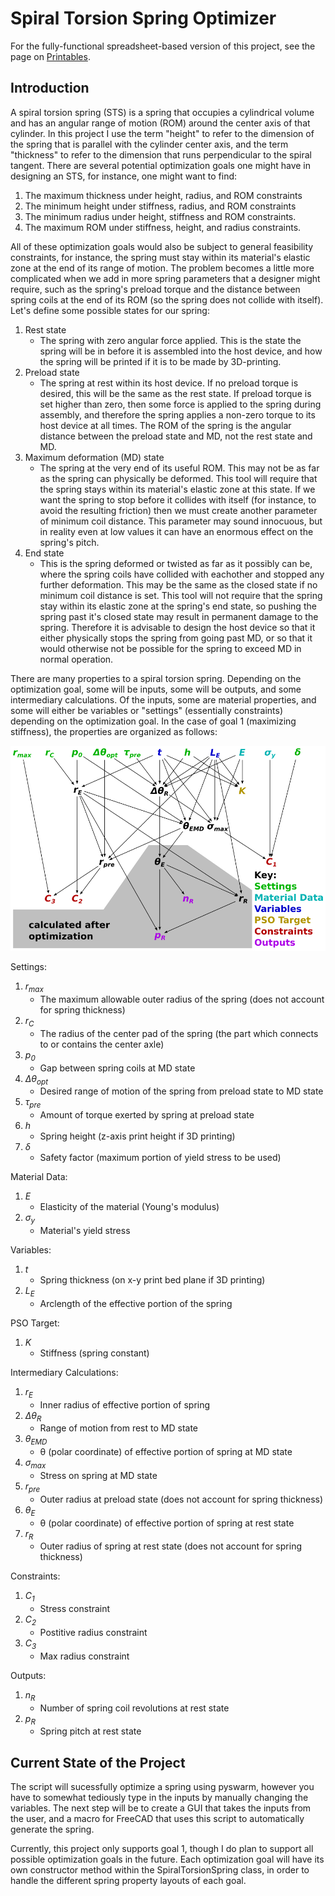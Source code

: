 # Spiral Torsion Spring Optimizer

For the fully-functional spreadsheet-based version of this project, see the page on [Printables](https://www.printables.com/model/485731-spiral-torsion-spring-optimizer-v3).

## Introduction

A spiral torsion spring (STS) is a spring that occupies a cylindrical volume and has an angular range of motion (ROM) around the center axis of that cylinder. In this project I use the term "height" to refer to the dimension of the spring that is parallel with the cylinder center axis, and the term "thickness" to refer to the dimension that runs perpendicular to the spiral tangent. There are several potential optimization goals one might have in designing an STS, for instance, one might want to find:
1. The maximum thickness under height, radius, and ROM constraints
2. The minimum height under stiffness, radius, and ROM constraints
3. The minimum radius under height, stiffness and ROM constraints.
4. The maximum ROM under stiffness, height, and radius constraints.

All of these optimization goals would also be subject to general feasibility constraints, for instance, the spring must stay within its material's elastic zone at the end of its range of motion.
The problem becomes a little more complicated when we add in more spring parameters that a designer might require, such as the spring's preload torque and the distance between spring coils at the end of its ROM (so the spring does not collide with itself). Let's define some possible states for our spring:
1. Rest state
    - The spring with zero angular force applied. This is the state the spring will be in before it is assembled into the host device, and how the spring will be printed if it is to be made by 3D-printing.
2. Preload state
    - The spring at rest within its host device. If no preload torque is desired, this will be the same as the rest state. If preload torque is set higher than zero, then some force is applied to the spring during assembly, and therefore the spring applies a non-zero torque to its host device at all times. The ROM of the spring is the angular distance between the preload state and MD, not the rest state and MD.
3. Maximum deformation (MD) state
    - The spring at the very end of its useful ROM. This may not be as far as the spring can physically be deformed. This tool will require that the spring stays within its material's elastic zone at this state. If we want the spring to stop before it collides with itself (for instance, to avoid the resulting friction) then we must create another parameter of minimum coil distance. This parameter may sound innocuous, but in reality even at low values it can have an enormous effect on the spring's pitch.
4. End state
    - This is the spring deformed or twisted as far as it possibly can be, where the spring coils have collided with eachother and stopped any further deformation. This may be the same as the closed state if no minimum coil distance is set. This tool will not require that the spring stay within its elastic zone at the spring's end state, so pushing the spring past it's closed state may result in permanent damage to the spring. Therefore it is advisable to design the host device so that it either physically stops the spring from going past MD, or so that it would otherwise not be possible for the spring to exceed MD in normal operation.

There are many properties to a spiral torsion spring. Depending on the optimization goal, some will be inputs, some will be outputs, and some intermediary calculations. Of the inputs, some are material properties, and some will either be variables or "settings" (essentially constraints) depending on the optimization goal. In the case of goal 1 (maximizing stiffness), the properties are organized as follows:

<picture>
  <source media="(prefers-color-scheme: dark)" srcset="/Images/DiagramMaxStiffnessDark.png">
  <source media="(prefers-color-scheme: light)" srcset="/Images/DiagramMaxStiffnessLight.png">
  <img alt="Diagram of spring property relationships when maximizing spring stiffness." src="/Images/DiagramMaxStiffnessLight.png">
</picture>

Settings:
1. _r<sub>max</sub>_
    - The maximum allowable outer radius of the spring (does not account for spring thickness)
2. _r<sub>C</sub>_
    - The radius of the center pad of the spring (the part which connects to or contains the center axle)
3. _p<sub>0</sub>_
    - Gap between spring coils at MD state
4. _Δθ<sub>opt</sub>_
    - Desired range of motion of the spring from preload state to MD state
5. _τ<sub>pre</sub>_
    - Amount of torque exerted by spring at preload state
6. _h_
    - Spring height (z-axis print height if 3D printing)
7. _δ_
    - Safety factor (maximum portion of yield stress to be used)

Material Data:
1. _E_
    - Elasticity of the material (Young's modulus)
2. _σ<sub>y</sub>_
    - Material's yield stress

Variables:
1. _t_
    - Spring thickness (on x-y print bed plane if 3D printing)
2. _L<sub>E</sub>_
    - Arclength of the effective portion of the spring

PSO Target:
1. _K_
    - Stiffness (spring constant)

Intermediary Calculations:
1. _r<sub>E</sub>_
    - Inner radius of effective portion of spring
2. _Δθ<sub>R</sub>_
    - Range of motion from rest to MD state
3. _θ<sub>EMD</sub>_
    - θ (polar coordinate) of effective portion of spring at MD state
4. _σ<sub>max</sub>_
    - Stress on spring at MD state
5. _r<sub>pre</sub>_
    - Outer radius at preload state (does not account for spring thickness)
6. _θ<sub>E</sub>_
    - θ (polar coordinate) of effective portion of spring at rest state
7. _r<sub>R</sub>_
    - Outer radius of spring at rest state (does not account for spring thickness)

Constraints:
1. _C<sub>1</sub>_
    - Stress constraint
2. _C<sub>2</sub>_
    - Postitive radius constraint
3. _C<sub>3</sub>_
    - Max radius constraint

Outputs:
1. _n<sub>R</sub>_
    - Number of spring coil revolutions at rest state
2. _p<sub>R</sub>_
    - Spring pitch at rest state

## Current State of the Project

The script will sucessfully optimize a spring using pyswarm, however you have to somewhat tediously type in the inputs by manually changing the variables. The next step will be to create a GUI that takes the inputs from the user, and a macro for FreeCAD that uses this script to automatically generate the spring.

Currently, this project only supports goal 1, though I do plan to support all possible optimization goals in the future. Each optimization goal will have its own constructor method within the SpiralTorsionSpring class, in order to handle the different spring property layouts of each goal.
